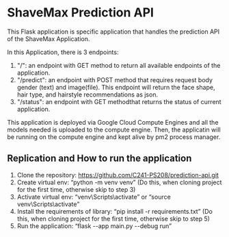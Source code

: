 
# ShaveMax Prediction API

This Flask application is specific application that handles the prediction API of the ShaveMax Application.

In this Application, there is 3 endpoints:
1. "/": an endpoint with GET method to return all available endpoints of the application.
2. "/predict": an endpoint with POST method that requires 
request body gender (text) and image(file). This endpoint will return the face shape, hair type, and hairstyle recommendations as json.
3. "/status": an endpoint with GET methodthat returns the status of current application.

This application is deployed via Google Cloud Compute Engines and all the models needed is uploaded to the compute engine. Then, the applicatin will be running on the compute engine and kept alive by pm2 process manager.

## Replication and How to run the application
1. Clone the repository: https://github.com/C241-PS208/prediction-api.git
2. Create virtual env: “python -m venv venv” (Do this, when cloning project for the first time, otherwise skip to step 3)
3. Activate virtual env: “venv\Scripts\activate” or “source venv\Scripts\activate”
4. Install the requirements of library: “pip install -r requirements.txt” (Do this, when cloning project for the first time, otherwise skip to step 5)
5. Run the application: “flask --app main.py --debug run”



